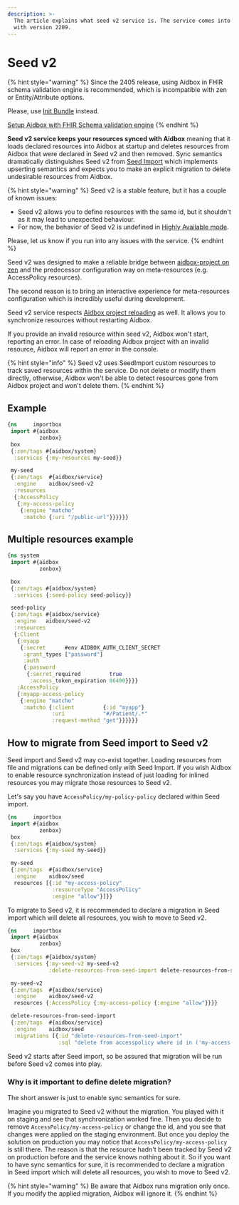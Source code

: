 ```yaml
---
description: >-
  The article explains what seed v2 service is. The service comes into Aidbox
  with version 2209.
---
```


# Seed v2

{% hint style="warning" %}
Since the 2405 release, using Aidbox in FHIR schema validation engine is recommended, which is incompatible with zen or Entity/Attribute options.

Please, use [Init Bundle](../../../../configuration/init-bundle.md) instead.

[Setup Aidbox with FHIR Schema validation engine](https://docs.aidbox.app/modules-1/profiling-and-validation/fhir-schema-validator/setup)
{% endhint %}

**Seed v2 service keeps your resources synced** **with Aidbox** meaning that it loads declared resources into Aidbox at startup and deletes resources from Aidbox that were declared in Seed v2 and then removed. Sync semantics dramatically distinguishes Seed v2 from [Seed Import](seed-import.md) which implements upserting semantics and expects you to make an explicit migration to delete undesirable resources from Aidbox.

{% hint style="warning" %}
Seed v2 is a stable feature, but it has a couple of known issues:

* Seed v2 allows you to define resources with the same id, but it shouldn't as it may lead to unexpected behaviour.
* For now, the behavior of Seed v2 is undefined in [Highly Available mode](../../../../deployment-and-maintenance/deploy-aidbox/run-aidbox-in-kubernetes/high-available-aidbox.md).

Please, let us know if you run into any issues with the service.
{% endhint %}

Seed v2 was designed to make a reliable bridge between [aidbox-project on zen](./) and the predecessor configuration way on meta-resources (e.g. AccessPolicy resources).

The second reason is to bring an interactive experience for meta-resources configuration which is incredibly useful during development.

Seed v2 service respects [Aidbox project reloading](../../../../reference/environment-variables/optional-environment-variables.md#aidbox_zen_dev_mode) as well. It allows you to synchronize resources without restarting Aidbox.

If you provide an invalid resource within seed v2, Aidbox won't start, reporting an error. In case of reloading Aidbox project with an invalid resource, Aidbox will report an error in the console.

{% hint style="info" %}
Seed v2 uses SeedImport custom resources to track saved resources within the service. Do not delete or modify them directly, otherwise, Aidbox won't be able to detect resources gone from Aidbox project and won't delete them.
{% endhint %}

## Example

```clojure
{ns     importbox
 import #{aidbox
          zenbox}
 box
 {:zen/tags #{aidbox/system}
  :services {:my-resources my-seed}}

 my-seed
 {:zen/tags  #{aidbox/service}
  :engine    aidbox/seed-v2
  :resources
  {:AccessPolicy 
   {:my-access-policy
    {:engine "matcho" 
     :matcho {:uri "/public-url"}}}}}}
```

## Multiple resources example

```clojure
{ns system
 import #{aidbox
          zenbox}

 box
 {:zen/tags #{aidbox/system}
  :services {:seed-policy seed-policy}}

 seed-policy
 {:zen/tags #{aidbox/service}
  :engine   aidbox/seed-v2
  :resources
  {:Client
   {:myapp
    {:secret      #env AIDBOX_AUTH_CLIENT_SECRET
     :grant_types ["password"]
     :auth
     {:password
      {:secret_required         true
       :access_token_expiration 86400}}}}
   :AccessPolicy
   {:myapp-access-policy
    {:engine "matcho"
     :matcho {:client         {:id "myapp"}
              :uri            "#/Patient/.*"
              :request-method "get"}}}}}}
```

## How to migrate from Seed import to Seed v2

Seed import and Seed v2 may co-exist together. Loading resources from file and migrations can be defined only with Seed Import. If you wish Aidbox to enable resource synchronization instead of just loading for inlined resources you may migrate those resources to Seed v2.

Let's say you have `AccessPolicy/my-policy-policy` declared within Seed import.

```clojure
{ns     importbox
 import #{aidbox
          zenbox}
 box
 {:zen/tags #{aidbox/system}
  :services {:my-seed my-seed}}

 my-seed
 {:zen/tags  #{aidbox/service}
  :engine    aidbox/seed
  resources [{:id "my-access-policy"
              :resourceType "AccessPolicy"
              :engine "allow"}]}}
```

To migrate to Seed v2, it is recommended to declare a migration in Seed import which will delete all resources, you wish to move to Seed v2.

```clojure
{ns     importbox
 import #{aidbox
          zenbox}
 box
 {:zen/tags #{aidbox/system}
  :services {:my-seed-v2 my-seed-v2
             :delete-resources-from-seed-import delete-resources-from-seed-import}}

 my-seed-v2
 {:zen/tags  #{aidbox/service}
  :engine    aidbox/seed-v2
  resources {:AccessPolicy {:my-access-policy {:engine "allow"}}}}

 delete-resources-from-seed-import
 {:zen/tags  #{aidbox/service}
  :engine    aidbox/seed
  :migrations [{:id "delete-resources-from-seed-import"
                :sql "delete from accesspolicy where id in ('my-access-plicy')"}]}}
```

Seed v2 starts after Seed import, so be assured that migration will be run before Seed v2 comes into play.

### Why is it important to define delete migration?

The short answer is just to enable sync semantics for sure.

Imagine you migrated to Seed v2 without the migration. You played with it on staging and see that synchronization worked fine. Then you decide to remove `AccessPolicy/my-access-policy` or change the id, and you see that changes were applied on the staging environment. But once you deploy the solution on production you may notice that `AccessPolicy/my-access-policy` is still there. The reason is that the resource hadn't been tracked by Seed v2 on production before and the service knows nothing about it. So if you want to have sync semantics for sure, it is recommended to declare a migration in Seed import which will delete all resources, you wish to move to Seed v2.

{% hint style="warning" %}
Be aware that Aidbox runs migration only once. If you modify the applied migration, Aidbox will ignore it.
{% endhint %}
